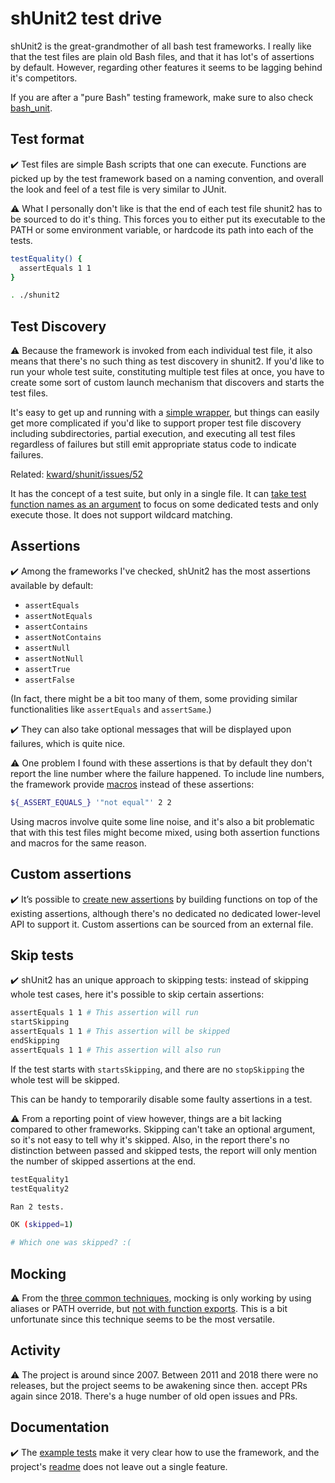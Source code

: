 # shUnit2 test drive

shUnit2 is the great-grandmother of all bash test frameworks. I really like that the test files are plain old Bash files,
and that it has lot's of assertions by default. However, regarding other features it seems to be lagging behind it's competitors.

If you are after a "pure Bash" testing framework, make sure to also check [bash_unit](https://github.com/dodie/testing-in-bash/blob/master/example-bash_unit/).


## Test format

✔️ Test files are simple Bash scripts that one can execute. Functions are picked up by the test framework based on
a naming convention, and overall the look and feel of a test file is very similar to JUnit.

⚠️ What I personally don't like is that the end of each test file shunit2 has to be sourced to do it's thing.
This forces you to either put its executable to the PATH or some environment variable, or hardcode its path into
each of the tests.

```bash
testEquality() {
  assertEquals 1 1
}

. ./shunit2
```


## Test Discovery

⚠️ Because the framework is invoked from each individual test file, it also means that there's no such thing as test
discovery in shunit2. If you'd like to run your whole test suite, constituting multiple test files at once, you have
to create some sort of custom launch mechanism that discovers and starts the test files.

It's easy to get up and running with a [simple wrapper](https://github.com/dodie/testing-in-bash/blob/master/example-shunit2/test.sh),
but things can easily get more complicated if you'd like to support proper test file discovery including subdirectories, partial execution, and executing all test files regardless of failures but still emit appropriate status code to indicate failures.

Related: [kward/shunit/issues/52](https://github.com/kward/shunit2/issues/52)

It has the concept of a test suite, but only in a single file. It can
[take test function names as an argument](https://github.com/kward/shunit2#-running-specific-tests-from-the-command-line)
to focus on some dedicated tests and only execute those. It does not support wildcard matching. 


## Assertions

✔️ Among the frameworks I've checked, shUnit2 has the most assertions available by default:

- `assertEquals`
- `assertNotEquals`
- `assertContains`
- `assertNotContains`
- `assertNull`
- `assertNotNull`
- `assertTrue`
- `assertFalse`

(In fact, there might be a bit too many of them, some providing similar functionalities like `assertEquals` and `assertSame`.)

✔️ They can also take optional messages that will be displayed upon failures, which is quite nice.

⚠️ One problem I found with these assertions is that by default they don't report the line number where the failure happened.
To include line numbers, the framework provide [macros](https://github.com/kward/shunit2#-including-line-numbers-in-asserts-macros)
instead of these assertions:

```bash
${_ASSERT_EQUALS_} '"not equal"' 2 2
```

Using macros involve quite some line noise, and it's also a bit problematic that with this test files might become mixed,
using both assertion functions and macros for the same reason.


## Custom assertions

✔️ It’s possible to [create new assertions](https://github.com/kward/shunit2/wiki/Cookbook) by building functions on top of
the existing assertions, although there's no dedicated no dedicated lower-level API to support it.
Custom assertions can be sourced from an external file.


## Skip tests

✔️ shUnit2 has an unique approach to skipping tests: instead of skipping whole test cases,
here it's possible to skip certain assertions:

```bash
assertEquals 1 1 # This assertion will run
startSkipping
assertEquals 1 1 # This assertion will be skipped
endSkipping
assertEquals 1 1 # This assertion will also run
```

If the test starts with `startsSkipping`, and there are no `stopSkipping` the whole test will be skipped.

This can be handy to temporarily disable some faulty assertions in a test.

⚠️ From a reporting point of view however, things are a bit lacking compared to other frameworks.
Skipping can't take an optional argument, so it's not easy to tell why it's skipped. Also, in the report
there's no distinction between passed and skipped tests, the report will only mention the number of
skipped assertions at the end.

```bash
testEquality1
testEquality2

Ran 2 tests.

OK (skipped=1)

# Which one was skipped? :(
```


## Mocking

⚠️ From the [three common techniques](https://github.com/dodie/testing-in-bash/tree/master/mocking), mocking is only working
by using aliases or PATH override, but [not with function exports](https://github.com/dodie/testing-in-bash/blob/master/example-shunit2/test/unit_test.sh#L25-L38). This is a bit unfortunate since this technique seems to be the most versatile.


## Activity

⚠️ The project is around since 2007. Between 2011 and 2018 there were no releases, but the project seems to be awakening since then.
accept PRs again since 2018. There's a huge number of old open issues and PRs.


## Documentation

✔️ The [example tests](https://github.com/kward/shunit2/tree/master/examples) make it very clear how to use the framework,
and the project's [readme](https://github.com/kward/shunit2/) does not leave out a single feature.
